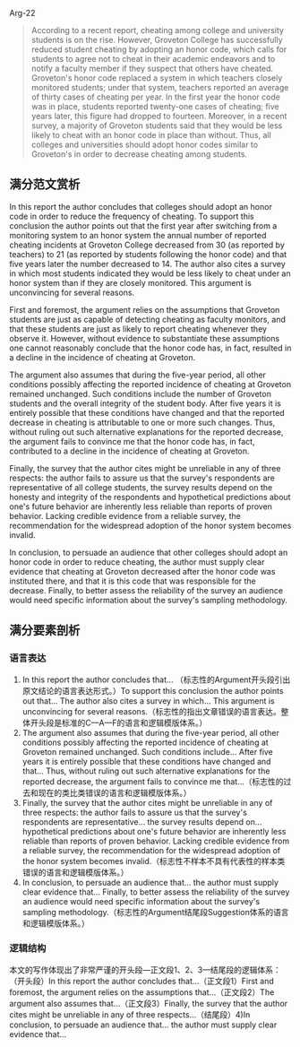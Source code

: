 Arg-22

> According to a recent report, cheating among college and university students is on the rise. However, Groveton College has successfully reduced student cheating by adopting an honor code, which calls for students to agree not to cheat in their academic endeavors and to notify a faculty member if they suspect that others have cheated. Groveton's honor code replaced a system in which teachers closely monitored students; under that system, teachers reported an average of thirty cases of cheating per year. In the first year the honor code was in place, students reported twenty-one cases of cheating; five years later, this figure had dropped to fourteen. Moreover, in a recent survey, a majority of Groveton students said that they would be less likely to cheat with an honor code in place than without. Thus, all colleges and universities should adopt honor codes similar to Groveton's in order to decrease cheating among students.

## 满分范文赏析

In this report the author concludes that colleges should adopt an honor code in order to reduce the frequency of cheating. To support this conclusion the author points out that the first year after switching from a monitoring system to an honor system the annual number of reported cheating incidents at Groveton College decreased from 30 (as reported by teachers) to 21 (as reported by students following the honor code) and that five years later the number decreased to 14. The author also cites a survey in which most students indicated they would be less likely to cheat under an honor system than if they are closely monitored. This argument is unconvincing for several reasons.

First and foremost, the argument relies on the assumptions that Groveton students are just as capable of detecting cheating as faculty monitors, and that these students are just as likely to report cheating whenever they observe it. However, without evidence to substantiate these assumptions one cannot reasonably conclude that the honor code has, in fact, resulted in a decline in the incidence of cheating at Groveton.

The argument also assumes that during the five-year period, all other conditions possibly affecting the reported incidence of cheating at Groveton remained unchanged. Such conditions include the number of Groveton students and the overall integrity of the student body. After five years it is entirely possible that these conditions have changed and that the reported decrease in cheating is attributable to one or more such changes. Thus, without ruling out such alternative explanations for the reported decrease, the argument fails to convince me that the honor code has, in fact, contributed to a decline in the incidence of cheating at Groveton.

Finally, the survey that the author cites might be unreliable in any of three respects: the author fails to assure us that the survey's respondents are representative of all college students, the survey results depend on the honesty and integrity of the respondents and hypothetical predictions about one's future behavior are inherently less reliable than reports of proven behavior. Lacking credible evidence from a reliable survey, the recommendation for the widespread adoption of the honor system becomes invalid.

In conclusion, to persuade an audience that other colleges should adopt an honor code in order to reduce cheating, the author must supply clear evidence that cheating at Groveton decreased after the honor code was instituted there, and that it is this code that was responsible for the decrease. Finally, to better assess the reliability of the survey an audience would need specific information about the survey's sampling methodology.

## 满分要素剖析

### 语言表达

1. In this report the author concludes that… （标志性的Argument开头段引出原文结论的语言表达形式。）To support this conclusion the author points out that… The author also cites a survey in which… This argument is unconvincing for several reasons.（标志性的指出文章错误的语言表达。整体开头段是标准的C—A—F的语言和逻辑模版体系。）
2. The argument also assumes that during the five-year period, all other conditions possibly affecting the reported incidence of cheating at Groveton remained unchanged. Such conditions include… After five years it is entirely possible that these conditions have changed and that… Thus, without ruling out such alternative explanations for the reported decrease, the argument fails to convince me that…（标志性的过去和现在的类比类错误的语言和逻辑模版体系。）
3. Finally, the survey that the author cites might be unreliable in any of three respects: the author fails to assure us that the survey's respondents are representative… the survey results depend on… hypothetical predictions about one's future behavior are inherently less reliable than reports of proven behavior. Lacking credible evidence from a reliable survey, the recommendation for the widespread adoption of the honor system becomes invalid.（标志性不样本不具有代表性的样本类错误的语言和逻辑模版体系。）
4. In conclusion, to persuade an audience that… the author must supply clear evidence that… Finally, to better assess the reliability of the survey an audience would need specific information about the survey's sampling methodology.（标志性的Argument结尾段Suggestion体系的语言和逻辑模版体系。）

### 逻辑结构

本文的写作体现出了非常严谨的开头段—正文段1、2、3—结尾段的逻辑体系：（开头段）In this report the author concludes that…（正文段1）First and foremost, the argument relies on the assumptions that…（正文段2）The argument also assumes that…（正文段3）Finally, the survey that the author cites might be unreliable in any of three respects…（结尾段）4)In conclusion, to persuade an audience that… the author must supply clear evidence that…